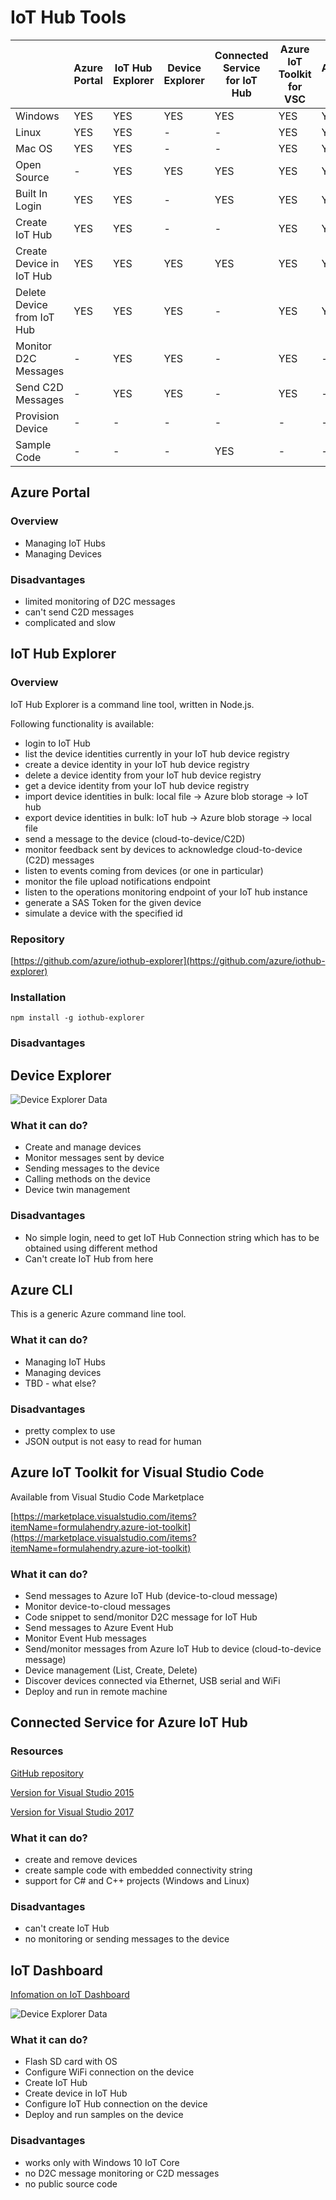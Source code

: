 # IoT Hub Tools

||Azure Portal|IoT Hub Explorer|Device Explorer|Connected Service for IoT Hub|Azure IoT Toolkit for VSC|Azure CLI|IoT Dashboard|
|-|-|-|-|-|-|-|-|
|Windows|YES|YES|YES|YES|YES|YES|YES|
|Linux|YES|YES|-|-|YES|YES|-|
|Mac OS|YES|YES|-|-|YES|YES|-|
|Open Source|-|YES|YES|YES|YES|YES|-|
|Built In Login|YES|YES|-|YES|YES|YES|YES|
|Create IoT Hub|YES|YES|-|-|YES|YES|YES|
|Create Device in IoT Hub|YES|YES|YES|YES|YES|YES|YES|
|Delete Device from IoT Hub|YES|YES|YES|-|YES|YES|?|
|Monitor D2C Messages|-|YES|YES|-|YES|-|-|
|Send C2D Messages|-|YES|YES|-|YES|-|-|
|Provision Device|-|-|-|-|-|-|YES|
|Sample Code|-|-|-|YES|-|-|YES|


## **Azure Portal**

### Overview
* Managing IoT Hubs
* Managing Devices

### Disadvantages
* limited monitoring of D2C messages
* can't send C2D messages
* complicated and slow

## **IoT Hub Explorer**

### Overview

IoT Hub Explorer is a command line tool, written in Node.js.

Following functionality is available:

* login to IoT Hub
* list the device identities currently in your IoT hub device registry
* create a device identity in your IoT hub device registry
* delete a device identity from your IoT hub device registry
* get a device identity from your IoT hub device registry
* import device identities in bulk: local file -> Azure blob storage -> IoT hub
* export device identities in bulk: IoT hub -> Azure blob storage -> local file
* send a message to the device (cloud-to-device/C2D)
* monitor feedback sent by devices to acknowledge cloud-to-device (C2D) messages
* listen to events coming from devices (or one in particular)
* monitor the file upload notifications endpoint
* listen to the operations monitoring endpoint of your IoT hub instance
* generate a SAS Token for the given device
* simulate a device with the specified id

### Repository

[https://github.com/azure/iothub-explorer](https://github.com/azure/iothub-explorer)

### Installation

    npm install -g iothub-explorer

### Disadvantages


## **Device Explorer**

![Device Explorer Data](images/device-explorer-data.png)

### What it can do?
* Create and manage devices
* Monitor messages sent by device
* Sending messages to the device
* Calling methods on the device
* Device twin management

### Disadvantages
* No simple login, need to get IoT Hub Connection string which has to be obtained using different method
* Can't create IoT Hub from here

## Azure CLI

This is a generic Azure command line tool.

### What it can do?
* Managing IoT Hubs
* Managing devices
* TBD - what else?

### Disadvantages
* pretty complex to use
* JSON output is not easy to read for human


## Azure IoT Toolkit for Visual Studio Code

Available from Visual Studio Code Marketplace

[https://marketplace.visualstudio.com/items?itemName=formulahendry.azure-iot-toolkit](https://marketplace.visualstudio.com/items?itemName=formulahendry.azure-iot-toolkit)

### What it can do?
* Send messages to Azure IoT Hub (device-to-cloud message)
* Monitor device-to-cloud messages
* Code snippet to send/monitor D2C message for IoT Hub
* Send messages to Azure Event Hub
* Monitor Event Hub messages
* Send/monitor messages from Azure IoT Hub to device (cloud-to-device message)
* Device management (List, Create, Delete)
* Discover devices connected via Ethernet, USB serial and WiFi
* Deploy and run in remote machine

## **Connected Service for Azure IoT Hub**

### Resources

[GitHub repository](https://github.com/Azure/azure-iot-hub-vs-cs)

[Version for Visual Studio 2015](https://marketplace.visualstudio.com/items?itemName=MicrosoftIoT.ConnectedServiceforAzureIoTHub)

[Version for Visual Studio 2017](https://marketplace.visualstudio.com/items?itemName=ZimKalinowski.ConnectedServiceforAzureIoTHub)

### What it can do?
* create and remove devices
* create sample code with embedded connectivity string
* support for C# and C++ projects (Windows and Linux)

### Disadvantages
* can't create IoT Hub
* no monitoring or sending messages to the device

## **IoT Dashboard**

[Infomation on IoT Dashboard](https://developer.microsoft.com/en-us/windows/iot/docs/iotdashboard)

![Device Explorer Data](images/iot-dashboard-setup.png)


### What it can do?

* Flash SD card with OS
* Configure WiFi connection on the device
* Create IoT Hub
* Create device in IoT Hub
* Configure IoT Hub connection on the device
* Deploy and run samples on the device

### Disadvantages
* works only with Windows 10 IoT Core
* no D2C message monitoring or C2D messages
* no public source code
